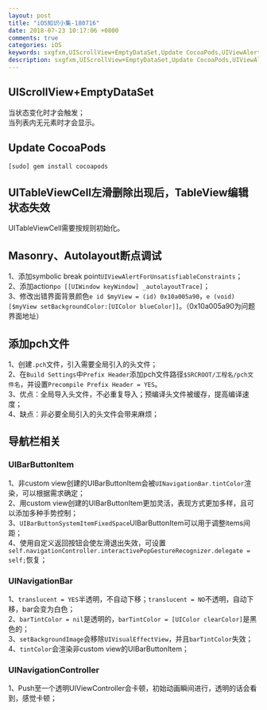 ```yaml
---
layout: post
title: "iOS知识小集-180716"
date: 2018-07-23 10:17:06 +0800
comments: true
categories: iOS
keywords: sxgfxm,UIScrollView+EmptyDataSet,Update CocoaPods,UIViewAlertForUnsatisfiableConstraints,Prefix Header,UIBarButtonItem
description: sxgfxm,UIScrollView+EmptyDataSet,Update CocoaPods,UIViewAlertForUnsatisfiableConstraints,Prefix Header,UIBarButtonItem
---
```


## UIScrollView+EmptyDataSet
当状态变化时才会触发；  
当列表内无元素时才会显示。

## Update CocoaPods
`[sudo] gem install cocoapods`

## UITableViewCell左滑删除出现后，TableView编辑状态失效
UITableViewCell需要按规则初始化。

## Masonry、Autolayout断点调试
1、添加symbolic break point`UIViewAlertForUnsatisfiableConstraints`；  
2、添加action`po [[UIWindow keyWindow] _autolayoutTrace]`；  
3、修改出错界面背景颜色`e id $myView = (id) 0x10a005a90`，`e (void)[$myView setBackgroundColor:[UIColor blueColor]]`。（0x10a005a90为问题界面地址）  

## 添加pch文件
1、创建`.pch`文件，引入需要全局引入的头文件；  
2、在`Build Settings`中`Prefix Header`添加pch文件路径`$SRCROOT/工程名/pch文件名`，并设置`Precompile Prefix Header = YES`。  
3、优点：全局导入头文件，不必重复导入；预编译头文件被缓存，提高编译速度；  
4、缺点：非必要全局引入的头文件会带来麻烦；  

<!-- more -->

## 导航栏相关

### UIBarButtonItem
1、非custom view创建的UIBarButtonItem会被`UINavigationBar.tintColor`渲染，可以根据需求确定；  
2、用custom view创建的UIBarButtonItem更加灵活，表现方式更加多样，且可以添加多种手势控制；  
3、`UIBarButtonSystemItemFixedSpace`UIBarButtonItem可以用于调整items间距；  
4、使用自定义返回按钮会使左滑退出失效，可设置`self.navigationController.interactivePopGestureRecognizer.delegate = self;`恢复；  

### UINavigationBar
1、`translucent = YES`半透明，不自动下移；`translucent = NO`不透明，自动下移，bar会变为白色；  
2、`barTintColor = nil`是透明的，`barTintColor = [UIColor clearColor]`是黑色的；  
3、`setBackgroundImage`会移除`UIVisualEffectView`，并且`barTintColor`失效；  
4、`tintColor`会渲染非custom view的UIBarButtonItem；  

### UINavigationController
1、Push至一个透明UIViewController会卡顿，初始动画瞬间进行，透明的话会看到，感觉卡顿；  
